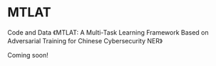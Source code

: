 # MTLAT
Code and Data 《MTLAT: A Multi-Task Learning Framework Based on Adversarial Training for Chinese
Cybersecurity NER》

Coming soon!